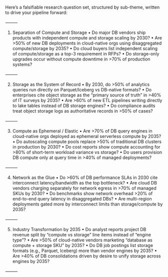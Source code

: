 Here’s a falsifiable research question set, structured by sub-theme, written to drive your pipeline forward:

⸻

1. Separation of Compute and Storage
	•	Do major DB vendors ship products with independent compute and storage scaling by 2030?
	•	Are >50% of new DB deployments in cloud-native orgs using disaggregated compute/storage by 2035?
	•	Do cloud buyers list independent scaling of compute/storage as a top-3 requirement in RFPs?
	•	Do storage-only upgrades occur without compute downtime in >70% of production systems?

⸻

2. Storage as the System of Record
	•	By 2030, do >50% of analytics queries run directly on Parquet/Iceberg vs DB-native formats?
	•	Do enterprises cite object storage as the “primary source of truth” in >40% of IT surveys by 2035?
	•	Are >60% of new ETL pipelines writing directly to lake tables instead of DB storage engines?
	•	Do compliance audits treat object storage logs as authoritative records in >50% of cases?

⸻

3. Compute as Ephemeral / Elastic
	•	Are >70% of DB query engines in cloud-native orgs deployed as ephemeral serverless compute by 2035?
	•	Do autoscaling compute pools replace >50% of traditional DB clusters in production by 2030?
	•	Do cost reports show compute accounting for >80% of short-term workload variance vs storage?
	•	Do users provision DB compute only at query time in >40% of managed deployments?

⸻

4. Network as the Glue
	•	Do >60% of DB performance SLAs in 2030 cite interconnect latency/bandwidth as the top bottleneck?
	•	Are cloud DB vendors charging separately for network egress in >70% of managed SKUs by 2030?
	•	Do benchmarks show network overhead >20% of end-to-end query latency in disaggregated DBs?
	•	Are multi-region deployments gated more by interconnect limits than storage/compute by 2035?

⸻

5. Industry Transformation by 2035
	•	Do analyst reports project DB revenue split by “compute vs storage” line items instead of “engine type”?
	•	Are >50% of cloud-native vendors marketing “database as compute + storage SKU” by 2035?
	•	Do DB job postings list storage formats (e.g., Parquet, Iceberg) more than vendor engines by 2035?
	•	Are >40% of DB consolidations driven by desire to unify storage across engines by 2035?

⸻
